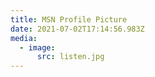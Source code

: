 ```yaml
---
title: MSN Profile Picture
date: 2021-07-02T17:14:56.983Z
media:
  - image:
      src: listen.jpg
---
```

